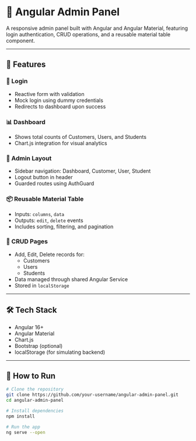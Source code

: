 # 🧩 Angular Admin Panel

A responsive admin panel built with Angular and Angular Material, featuring login authentication, CRUD operations, and a reusable material table component.

---

## 📌 Features

### 🔐 Login
- Reactive form with validation
- Mock login using dummy credentials
- Redirects to dashboard upon success

### 📊 Dashboard
- Shows total counts of Customers, Users, and Students
- Chart.js integration for visual analytics

### 📁 Admin Layout
- Sidebar navigation: Dashboard, Customer, User, Student
- Logout button in header
- Guarded routes using AuthGuard

### 📦 Reusable Material Table
- Inputs: `columns`, `data`
- Outputs: `edit`, `delete` events
- Includes sorting, filtering, and pagination

### 📝 CRUD Pages
- Add, Edit, Delete records for:
  - Customers
  - Users
  - Students
- Data managed through shared Angular Service
- Stored in `localStorage`

---

## 🛠 Tech Stack

- Angular 16+
- Angular Material
- Chart.js
- Bootstrap (optional)
- localStorage (for simulating backend)

---

## 🚀 How to Run

```bash
# Clone the repository
git clone https://github.com/your-username/angular-admin-panel.git
cd angular-admin-panel

# Install dependencies
npm install

# Run the app
ng serve --open
